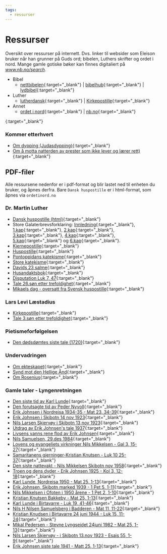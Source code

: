 ```yaml
---
tags:
  - ressurser
---
```


# Ressurser
Oversikt over ressurser på internett. Dvs. linker til websider som Eleison bruker når han grunner på Guds ord; bibelen, Luthers skrifter og ordet i nord. Mange gamle gotiske bøker kan finnes digitaliert på _www.nb.no/search_.

- Bibel
  - [nettbibelen](https://bibel.no/nettbibelen?slang=bokmal30){:target="_blank"} | [bibelhub](https://no.bibelsite.com/){:target="_blank"} | [lydbibel](https://www.wordproject.org/bibles/parallel/h/norwegian.htm){:target="_blank"}
- Luther
  - [lutherdansk](http://www.lutherdansk.dk/Trellix/id105.htm){:target="_blank"} | [Kirkepostille](http://www.lutherdansk.dk/KP%20-%20enkeltpr%C3%A6dikener/KP%20-%20Forside%20med%20indeks/index.htm){:target="_blank"}
- Annet
  - [ordet i nord](https://www.ordetinord.no/){:target="_blank"} | [nb.no](https://www.nb.no/shared/itemlists/eb5d11c2-dd00-46ca-87cc-881d71dbe19e){:target="_blank"}

[](){:target="_blank"}

### Kommer etterhvert
- [Om dypping (Judasdypping)](){:target="_blank"}
- [Om å motta natterden av prester som ikke lever og lærer rett)](){:target="_blank"}

## PDF-filer
Alle ressursene nedenfor er i pdf-format og blir lastet ned til enheten du bruker, og åpnes derfra. Bare `Dansk huspostille` er i html-format, som åpnes via `ordetinord.no`

### Dr. Martin Luther
- [Dansk huspostille (html)](https://www.ordetinord.no/oin/huspos.html){:target="_blank"}
- Store Galaterbrevsforklaring: [Innledning](https://www.ordetinord.no/oin/pdf/Galaterbrevet-%20-Innhold.pdf){:target="_blank"}, [1.kap](https://www.ordetinord.no/oin/pdf/Galaterbrevet-1kap.pdf){:target="_blank"}, [2.kap](https://www.ordetinord.no/oin/pdf/Galaterbrevet-2kap.pdf){:target="_blank"}, [3.kap](https://www.ordetinord.no/oin/pdf/Galaterbrevet-3kap.pdf){:target="_blank"}, [4.kap](https://www.ordetinord.no/oin/pdf/Galaterbrevet-4kap.pdf){:target="_blank"}, [5.kap](https://www.ordetinord.no/oin/pdf/Galaterbrevet-5kap.pdf){:target="_blank"} og [6.kap](https://www.ordetinord.no/oin/pdf/Galaterbrevet-6kap.pdf){:target="_blank"}.
- [Kjernepostille](https://www.ordetinord.no/oin/pdf/Kjernepostillen%20av%20Luther%201854.pdf){:target="_blank"}
- [Huspostille](https://www.ordetinord.no/oin/pdf/husposnor.pdf){:target="_blank"}
- [Pontoppidans katekisme](https://www.ordetinord.no/oin/pdf/Pontoppidan1862.pdf){:target="_blank"}
- [Store katekisme](https://www.ordetinord.no/oin/pdf/StorKatekisme-1860.pdf){:target="_blank"}
- [Davids 23 salme](https://www.ordetinord.no/oin/pdf/Salme23.pdf){:target="_blank"}
- [Husandaktsbok](https://www.ordetinord.no/oin/pdf/Husandaktsbok.pdf){:target="_blank"}
- [Disputation Luk 7, 47](https://www.ordetinord.no/oin/pdf/Luthers%20Disputation%201535%20ang%C3%A5ende%20vers%2047%20i%20Luk.pdf){:target="_blank"}
- [Tale 26.søn etter trefoldighet](https://www.ordetinord.no/oin/pdf/Luthers%20tale%2026s%C3%B8n%20etter%20tref.pdf){:target="_blank"}
- [Mikaels dag - oversatt fra Svensk huspostille](https://www.ordetinord.no/oin/pdf/Mikaels%20dag%20norsk.pdf){:target="_blank"}

### Lars Levi Læstadius
- [Kirkepostille](https://www.ordetinord.no/oin/pdf/Lestadius%20Kirkepostille.pdf){:target="_blank"}
- [Tale 3.søn etter trefoldighet](https://www.ordetinord.no/oin/pdf/Lestadius_3._s%C3%B8nd._e._tref.pdf){:target="_blank"}

### Pietismeforfølgelsen
- [Den dødsdømtes siste tale (1720)](https://www.ordetinord.no/oin/pdf/Den_d%C3%B8dsd%C3%B8mtes_siste_tale.pdf){:target="_blank"}

### Undervadringen
- [Om ekteskapet](https://www.ordetinord.no/oin/pdf/Undervandringen%201968%20-%20ekteskapet.pdf){:target="_blank"}
- [Synd mot den Hellige Ånd](https://www.ordetinord.no/oin/pdf/UnderV22042018.pdf){:target="_blank"}
- [Om Rosenius](https://www.ordetinord.no/oin/pdf/Om%20Rosenius%20UV-okt1950.pdf){:target="_blank"}

### Gamle taler - Lyngenretningen
- [Den siste tid av Karl Lunde](https://www.ordetinord.no/oin/pdf/Den_siste_tid.pdf){:target="_blank"}
- [Den forutsagte tid av Peder Nyvoll](https://www.ordetinord.no/oin/pdf/Den_forutsagte_tid.pdf){:target="_blank"}
- [Erik Johnsen i Nordreisa 1934-35 - Mat 23, 34-39](https://www.ordetinord.no/oin/pdf/Tale%20av%20Erik%20Johnsen%20i%20Nordreisa%201934-35%20%20Mat%20kap%2023%20v%2034-39.pdf){:target="_blank"}
- [Erik Johnsen i Skibotn 14 nov 1923](https://www.ordetinord.no/oin/pdf/Erik%20Johnsen%20i%20Skibotn%2014%20nov%201923-c.pdf){:target="_blank"}
- [Nils Larsen Skjervøy i Skibotn 13 nov 1923](https://www.ordetinord.no/oin/pdf/Nils%20Larsen%20Skjerv%C3%B8y%20i%20Skibotn%2013nov1923-c.pdf){:target="_blank"}
- [Utdrag av Erik Johnsen's tale 1937](https://www.ordetinord.no/oin/pdf/Av_Erik_Johnsens_tale_1937.pdf){:target="_blank"}
- [Livsens vanns rene flod av Erik Johnsen](https://www.ordetinord.no/oin/pdf/Livsens_Vanns_rene_flod.pdf){:target="_blank"}
- [Nils Samuelsen, 29.des 1984](https://www.ordetinord.no/oin/pdf/Nils%20Samuelsen%2029.des%201984%20Laksvatn%20-%20d%C3%A5psbefalingen.pdf){:target="_blank"}
- [Lovens og evangeliets virkninger Nils Mikkelsen - Gal 3, 15-27](https://www.ordetinord.no/oin/pdf/Lovens%20og%20evangeliets%20virkninger%20Nils%20Mikkelsen%20Gal%203k%2015-27v%20a2.pdf){:target="_blank"}
- [Samaritanens gjerninger-Kristian Knutsen - Luk 10 25-37](https://www.ordetinord.no/oin/pdf/Samaritanens%20gjerninger-Kristian%20Knutsen%20%20Luk10%2025-37%20a2.pdf){:target="_blank"}
- [Den siste nattevakt - Nils Mikkelsen Skibotn nov 1958](https://www.ordetinord.no/oin/pdf/Den%20siste%20nattevakt%20-%20Nils%20Mikkelsen%20Skibotn%20nov%201958-a2.pdf){:target="_blank"}
- [Troen og dens dyder - Erik Johnsen 1925 - Kol 3, 12-18](https://www.ordetinord.no/oin/pdf/Troen%20og%20dens%20dyder%20-%20Erik%20Johnsen%201925%20Kol%203kap%2012-18vers-a2.pdf){:target="_blank"}
- [Karl Lunde, Nordreisa 1950 - Mat 25, 1-13](https://www.ordetinord.no/oin/pdf/Tale%20av%20Karl%20Lunde%20Nordreisa%201950%20Mat%2025kap%201-13v.pdf){:target="_blank"}
- [Erik Johnsen, Skibotn marked 1939 - 1 Pet 5, 1-11](https://www.ordetinord.no/oin/pdf/Tale%20av%20Erik%20Johnsen%20Skibotn%20marked%201939%201Pet%20kap5%20v1-11.pdf){:target="_blank"}
- [Nils Mikkelsen i Ofoten i 1950 årene - 1 Pet 2, 1-10](https://www.ordetinord.no/oin/pdf/Nils%20Mikkelsen%20i%20Ofoten%20i%201950%20%C3%A5rene%201Pet%20brev%20kap%202%20vers%201-10.pdf){:target="_blank"}
- [Kristian Knutsen Bakkeby - Mat 25, 1-13](https://www.ordetinord.no/oin/pdf/Kristian%20Knutsen%20Bakkeby%20Mat%20ev%20kap%2025%20vers%201-13.pdf){:target="_blank"}
- [Karl Lunde i Birtavarre - Luk 19, 41-46](https://www.ordetinord.no/oin/pdf/Tale%20av%20Karl%20Lunde%20-%20i%20Birtavarre%20%20Lukas%2019kap%2041-46vers.pdf){:target="_blank"}
- [Nils H Nilsen Samuelsberg i Badderen - Mat 11, 11-22](https://www.ordetinord.no/oin/pdf/Tale%20av%20Nils%20H%20Nilsen%20Samuelsberg%20i%20Badderen%20Tekst%20Mat.%20kap.11%20vers%2011-22.pdf){:target="_blank"}
- [Kristian Knudsen i Birtavarre 24 juni 1944 - Luk 15, 11-24](https://www.ordetinord.no/oin/pdf/Tale%20av%20Kristian%20Knudsen%20i%20Birtavarre%2024%20juni%201944%20Luk%2015kap%2011-24v.pdf){:target="_blank"}
- [Mikal Pedersen - Stevne Lyngseidet 24juni 1982 - Mat 25, 1-13](https://www.ordetinord.no/oin/pdf/Tale%20av%20Mikal%20Pedersen%20-%20Stevne%20Lyngseidet%2024juni%201982%20-%20Mat%2025kap%201-13v.pdf){:target="_blank"}
- [Nils Larsen Skjervøy - i Skibotn 13.nov 1923 - Esais 55, 1-9](https://www.ordetinord.no/oin/pdf/Nils%20Larsen%20Skjerv%C3%B8y%20-%20i%20Skibotn%2013nov%201923%20-%20Esa%2055kap%201-9v.pdf){:target="_blank"}
- [Erik Johnsen siste tale 1941 - Matt 25, 1-13](https://www.ordetinord.no/oin/pdf/Erik%20Johnsen%20siste%20tale%201941%20-%20Math%20ev%2025%20kap%201-13v.pdf){:target="_blank"}
